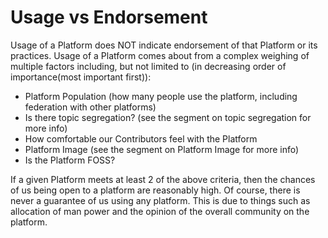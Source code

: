 # Usage vs Endorsement
Usage of a Platform does NOT indicate endorsement of that Platform or its practices. Usage of a Platform comes about from a complex weighing of multiple factors including, but not limited to (in decreasing order of importance(most important first)):

 * Platform Population (how many people use the platform, including federation with other platforms)
 * Is there topic segregation? (see the segment on topic segregation for more info)
 * How comfortable our Contributors feel with the Platform
 * Platform Image (see the segment on Platform Image for more info)
 * Is the Platform FOSS?
 
If a given Platform meets at least 2 of the above criteria, then the chances of us being open to a platform are reasonably high. Of course, there is never a guarantee of us using any platform. This is due to things such as allocation of man power and the opinion of the overall community on the platform.